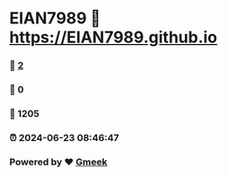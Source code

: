 # EIAN7989 :link: https://EIAN7989.github.io 
### :page_facing_up: [2](https://EIAN7989.github.io/tag.html) 
### :speech_balloon: 0 
### :hibiscus: 1205 
### :alarm_clock: 2024-06-23 08:46:47 
### Powered by :heart: [Gmeek](https://github.com/Meekdai/Gmeek)
